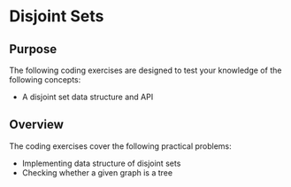 # Disjoint Sets

## Purpose

The following coding exercises are designed to test your knowledge of the following concepts:

* A disjoint set data structure and API

## Overview

The coding exercises cover the following practical problems:
* Implementing data structure of disjoint sets
* Checking whether a given graph is a tree